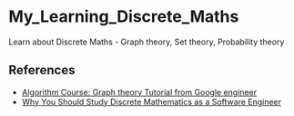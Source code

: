 # My_Learning_Discrete_Maths
Learn about Discrete Maths - Graph theory, Set theory, Probability theory
## References
* [Algorithm Course: Graph theory Tutorial from Google engineer](https://youtu.be/09_LlHjoEiY)
* [Why You Should Study Discrete Mathematics as a Software Engineer](https://betterprogramming.pub/why-you-should-study-discrete-mathematics-as-a-software-engineer-9ec68108b104)

